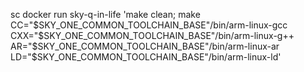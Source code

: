  sc docker run sky-q-in-life 'make clean; make CC="$SKY_ONE_COMMON_TOOLCHAIN_BASE"/bin/arm-linux-gcc CXX="$SKY_ONE_COMMON_TOOLCHAIN_BASE"/bin/arm-linux-g++ AR="$SKY_ONE_COMMON_TOOLCHAIN_BASE"/bin/arm-linux-ar LD="$SKY_ONE_COMMON_TOOLCHAIN_BASE"/bin/arm-linux-ld'

